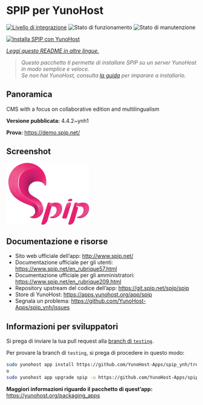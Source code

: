 <!--
N.B.: Questo README è stato automaticamente generato da <https://github.com/YunoHost/apps/tree/master/tools/readme_generator>
NON DEVE essere modificato manualmente.
-->

# SPIP per YunoHost

[![Livello di integrazione](https://dash.yunohost.org/integration/spip.svg)](https://dash.yunohost.org/appci/app/spip) ![Stato di funzionamento](https://ci-apps.yunohost.org/ci/badges/spip.status.svg) ![Stato di manutenzione](https://ci-apps.yunohost.org/ci/badges/spip.maintain.svg)

[![Installa SPIP con YunoHost](https://install-app.yunohost.org/install-with-yunohost.svg)](https://install-app.yunohost.org/?app=spip)

*[Leggi questo README in altre lingue.](./ALL_README.md)*

> *Questo pacchetto ti permette di installare SPIP su un server YunoHost in modo semplice e veloce.*  
> *Se non hai YunoHost, consulta [la guida](https://yunohost.org/install) per imparare a installarlo.*

## Panoramica

CMS with a focus on collaborative edition and multilingualism

**Versione pubblicata:** 4.4.2~ynh1

**Prova:** <https://demo.spip.net/>

## Screenshot

![Screenshot di SPIP](./doc/screenshots/220px-Logo_SPIP.png)

## Documentazione e risorse

- Sito web ufficiale dell’app: <http://www.spip.net/>
- Documentazione ufficiale per gli utenti: <https://www.spip.net/en_rubrique57.html>
- Documentazione ufficiale per gli amministratori: <https://www.spip.net/en_rubrique209.html>
- Repository upstream del codice dell’app: <https://git.spip.net/spip/spip>
- Store di YunoHost: <https://apps.yunohost.org/app/spip>
- Segnala un problema: <https://github.com/YunoHost-Apps/spip_ynh/issues>

## Informazioni per sviluppatori

Si prega di inviare la tua pull request alla [branch di `testing`](https://github.com/YunoHost-Apps/spip_ynh/tree/testing).

Per provare la branch di `testing`, si prega di procedere in questo modo:

```bash
sudo yunohost app install https://github.com/YunoHost-Apps/spip_ynh/tree/testing --debug
o
sudo yunohost app upgrade spip -u https://github.com/YunoHost-Apps/spip_ynh/tree/testing --debug
```

**Maggiori informazioni riguardo il pacchetto di quest’app:** <https://yunohost.org/packaging_apps>
